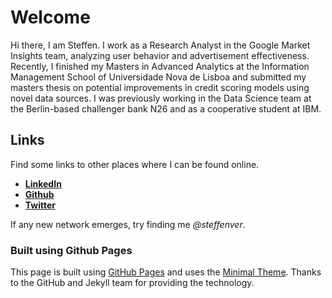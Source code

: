 # Welcome

Hi there, I am Steffen.
I work as a Research Analyst in the Google Market Insights team, analyzing user behavior and advertisement effectiveness. Recently, I finished my Masters in Advanced Analytics at the Information Management School of Universidade Nova de Lisboa and submitted my masters thesis on potential improvements in credit scoring models using novel data sources. I was previously working in the Data Science team at the Berlin-based challenger bank N26 and as a cooperative student at IBM. 

## Links

Find some links to other places where I can be found online. 

- [**LinkedIn**](https://www.linkedin.com/in/steffenver/)
- [**Github**](https://www.github.com/steffenver/)
- [**Twitter**](https://www.twitter.com/steffenver/)

If any new network emerges, try finding me _@steffenver_.

### Built using Github Pages
This page is built using [GitHub Pages](https://pages.github.com/) and uses the [Minimal Theme](https://github.com/pages-themes/minimal). Thanks to the GitHub and Jekyll team for providing the technology.
